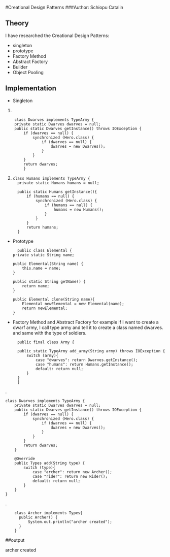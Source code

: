 #Creational Design Patterns
###Author: Schiopu Catalin

## Theory

I have researched the Creational Design Patterns:
   * singleton 
   * prototype
   * Factory Method
   * Abstract Factory
   * Builder
   * Object Pooling

## Implementation
 * Singleton 
 1.
 
        class Dwarves implements TypeArmy {
        private static Dwarves dwarves = null;
        public static Dwarves getInstance() throws IOException {
            if (dwarves == null) {
                synchronized (Hero.class) {
                    if (dwarves == null) {
                        dwarves = new Dwarves();
                    }
                }
            }
            return dwarves;
            }
2. 
       class Humans implements TypeArmy {
         private static Humans humans = null;
     
         public static Humans getInstance(){
             if (humans == null) {
                 synchronized (Hero.class) {
                     if (humans == null) {
                         humans = new Humans();
                     }
                 }
             }
             return humans;
         }
* Prototype
  
        public class Elemental {
      private static String name;
  
      public Elemental(String name) {
          this.name = name;
      }
  
      public static String getName() {
          return name;
      }
  
      public Elemental clone(String name){
          Elemental newElemental = new Elemental(name);
          return newElemental;
      }

* Factory Method and Abstract Factory
      for example if I want to create a dwarf army, I call type army and tell it to create a class named dwarves. and same with the type of soldiers.
      
        public final class Army {
    
        public static TypeArmy add_army(String army) throws IOException {
            switch (army){
                case "dwarves": return Dwarves.getInstance();
                case "humans": return Humans.getInstance();
                default: return null;
            }
        }
        }
    
.

    class Dwarves implements TypeArmy {
        private static Dwarves dwarves = null;
        public static Dwarves getInstance() throws IOException {
            if (dwarves == null) {
                synchronized (Hero.class) {
                    if (dwarves == null) {
                        dwarves = new Dwarves();
                    }
                }
            }
            return dwarves;
        }
    
        @Override
        public Types add(String type) {
            switch (type){
                case "archer": return new Archer();
                case "rider": return new Rider();
                default: return null;
            }
        }
    }
    
.
        
        class Archer implements Types{
          public Archer() {
              System.out.println("archer created");
          }
        }
    
##output
    
 archer created   
